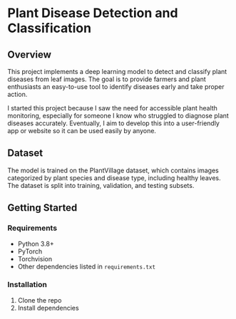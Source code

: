 # Plant Disease Detection and Classification

## Overview
This project implements a deep learning model to detect and classify plant diseases from leaf images. The goal is to provide farmers and plant enthusiasts an easy-to-use tool to identify diseases early and take proper action.

I started this project because I saw the need for accessible plant health monitoring, especially for someone I know who struggled to diagnose plant diseases accurately. Eventually, I aim to develop this into a user-friendly app or website so it can be used easily by anyone.

## Dataset
The model is trained on the PlantVillage dataset, which contains images categorized by plant species and disease type, including healthy leaves. The dataset is split into training, validation, and testing subsets.

## Getting Started

### Requirements
- Python 3.8+  
- PyTorch  
- Torchvision  
- Other dependencies listed in `requirements.txt`

### Installation
1. Clone the repo  
2. Install dependencies  

